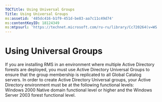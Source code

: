 ```yaml
---
TOCTitle: Using Universal Groups
Title: Using Universal Groups
ms:assetid: '485dc416-b1f9-451d-be83-aa7c11c49d74'
ms:contentKeyID: 18124349
ms:mtpsurl: 'https://technet.microsoft.com/ru-ru/library/Cc720264(v=WS.10)'
---
```


Using Universal Groups
======================

If you are installing RMS in an environment where multiple Active Directory forests are deployed, you must use Active Directory Universal Groups to ensure that the group membership is replicated to all Global Catalog servers. In order to create Active Directory Universal groups, your Active Directory environment must be at the following functional levels: Windows 2000 Native domain functional level or higher and the Windows Server 2003 forest functional level.
